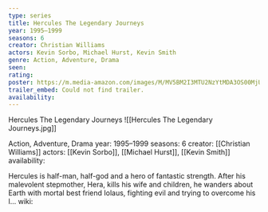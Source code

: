 ```yaml
---
type: series
title: Hercules The Legendary Journeys
year: 1995–1999
seasons: 6
creator: Christian Williams
actors: Kevin Sorbo, Michael Hurst, Kevin Smith
genre: Action, Adventure, Drama
seen:
rating: 
poster: https://m.media-amazon.com/images/M/MV5BM2I3MTU2NzYtMDA3OS00MjUxLWFlYWItMjRlY2NmZTU1ZDA4XkEyXkFqcGdeQXVyMTUyNjc3NDQ4._V1_SX300.jpg
trailer_embed: Could not find trailer.
availability:
---
```

Hercules The Legendary Journeys
![[Hercules The Legendary Journeys.jpg]]

Action, Adventure, Drama
year: 1995–1999
seasons: 6
creator: [[Christian Williams]]
actors: [[Kevin Sorbo]], [[Michael Hurst]], [[Kevin Smith]]
availability:

Hercules is half-man, half-god and a hero of fantastic strength. After his malevolent stepmother, Hera, kills his wife and children, he wanders about Earth with mortal best friend Iolaus, fighting evil and trying to overcome his l...
wiki: 


